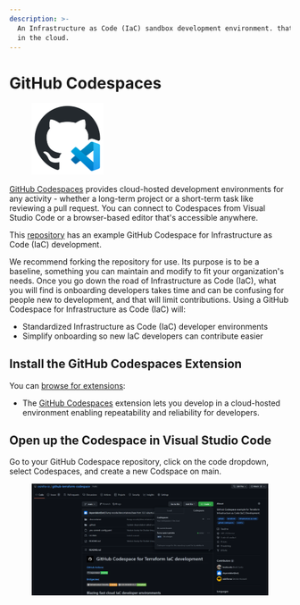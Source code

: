 ```yaml
---
description: >-
  An Infrastructure as Code (IaC) sandbox development environment. that's hosted
  in the cloud.
---
```


# GitHub Codespaces

<figure><img src="../../.gitbook/assets/github-codespaces.png" alt="" width="128"><figcaption></figcaption></figure>

[GitHub Codespaces](https://github.com/features/codespaces) provides cloud-hosted development environments for any activity - whether a long-term project or a short-term task like reviewing a pull request. You can connect to Codespaces from Visual Studio Code or a browser-based editor that's accessible anywhere.

This [repository](https://github.com/osinfra-io/github-terraform-codespace) has an example GitHub Codespace for Infrastructure as Code (IaC) development.&#x20;

We recommend forking the repository for use. Its purpose is to be a baseline, something you can maintain and modify to fit your organization's needs. Once you go down the road of Infrastructure as Code (IaC), what you will find is onboarding developers takes time and can be confusing for people new to development, and that will limit contributions. Using a GitHub Codespace for Infrastructure as Code (IaC) will:

* Standardized Infrastructure as Code (IaC) developer environments
* Simplify onboarding so new IaC developers can contribute easier

## Install the GitHub Codespaces Extension

You can [browse for extensions](https://code.visualstudio.com/docs/editor/extension-marketplace#\_browse-for-extensions):

* The [GitHub Codespaces](https://marketplace.visualstudio.com/items?itemName=GitHub.codespaces) extension lets you develop in a cloud-hosted environment enabling repeatability and reliability for developers.

## Open up the Codespace in Visual Studio Code

Go to your GitHub Codespace repository, click on the code dropdown, select Codespaces, and create a new Codspace on main.

<figure><img src="../../.gitbook/assets/infrastructure-as-code-codespace.png" alt=""><figcaption></figcaption></figure>

